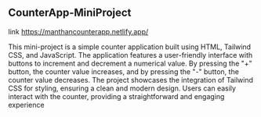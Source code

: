 ## CounterApp-MiniProject
link https://manthancounterapp.netlify.app/

This mini-project is a simple counter application built using HTML, Tailwind CSS, and JavaScript. The application features a user-friendly interface with buttons to increment and decrement a numerical value. By pressing the "+" button, the counter value increases, and by pressing the "-" button, the counter value decreases. The project showcases the integration of Tailwind CSS for styling, ensuring a clean and modern design. Users can easily interact with the counter, providing a straightforward and engaging experience
